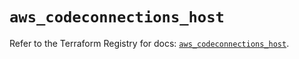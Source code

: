 # `aws_codeconnections_host`

Refer to the Terraform Registry for docs: [`aws_codeconnections_host`](https://registry.terraform.io/providers/hashicorp/aws/6.17.0/docs/resources/codeconnections_host).
